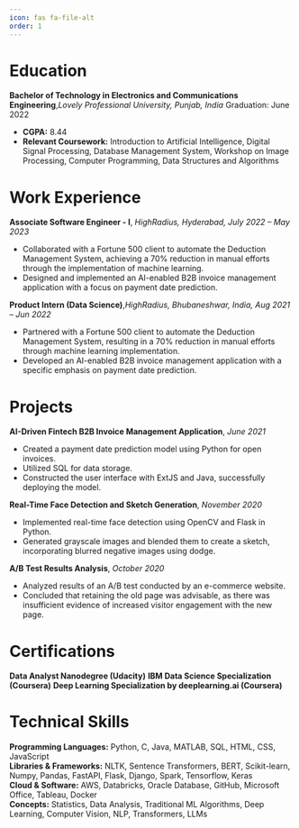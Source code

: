 ```yaml
---
icon: fas fa-file-alt
order: 1
---
```


# Education

**Bachelor of Technology in Electronics and Communications Engineering**,_Lovely Professional University, Punjab, India_
Graduation: June 2022  

- **CGPA:** 8.44
- **Relevant Coursework:** Introduction to Artificial Intelligence, Digital Signal Processing, Database Management System, Workshop on Image Processing, Computer Programming, Data Structures and Algorithms

# Work Experience

**Associate Software Engineer - I**, _HighRadius, Hyderabad, July 2022 – May 2023_
- Collaborated with a Fortune 500 client to automate the Deduction Management System, achieving a 70% reduction in manual efforts through the implementation of machine learning.
- Designed and implemented an AI-enabled B2B invoice management application with a focus on payment date prediction.

**Product Intern (Data Science)**,_HighRadius, Bhubaneshwar, India, Aug 2021 – Jun 2022_
- Partnered with a Fortune 500 client to automate the Deduction Management System, resulting in a 70% reduction in manual efforts through machine learning implementation.
- Developed an AI-enabled B2B invoice management application with a specific emphasis on payment date prediction.

# Projects

**AI-Driven Fintech B2B Invoice Management Application**, _June 2021_
- Created a payment date prediction model using Python for open invoices.
- Utilized SQL for data storage.
- Constructed the user interface with ExtJS and Java, successfully deploying the model.

**Real-Time Face Detection and Sketch Generation**, _November 2020_
- Implemented real-time face detection using OpenCV and Flask in Python.
- Generated grayscale images and blended them to create a sketch, incorporating blurred negative images using dodge.

**A/B Test Results Analysis**, _October 2020_
- Analyzed results of an A/B test conducted by an e-commerce website.
- Concluded that retaining the old page was advisable, as there was insufficient evidence of increased visitor engagement with the new page.

# Certifications

**Data Analyst Nanodegree (Udacity)**
**IBM Data Science Specialization (Coursera)**
**Deep Learning Specialization by deeplearning.ai (Coursera)**

# Technical Skills

**Programming Languages:** Python, C, Java, MATLAB, SQL, HTML, CSS, JavaScript  
**Libraries & Frameworks:** NLTK, Sentence Transformers, BERT, Scikit-learn, Numpy, Pandas, FastAPI, Flask, Django, Spark, Tensorflow, Keras  
**Cloud & Software:** AWS, Databricks, Oracle Database, GitHub, Microsoft Office, Tableau, Docker  
**Concepts:** Statistics, Data Analysis, Traditional ML Algorithms, Deep Learning, Computer Vision, NLP, Transformers, LLMs
